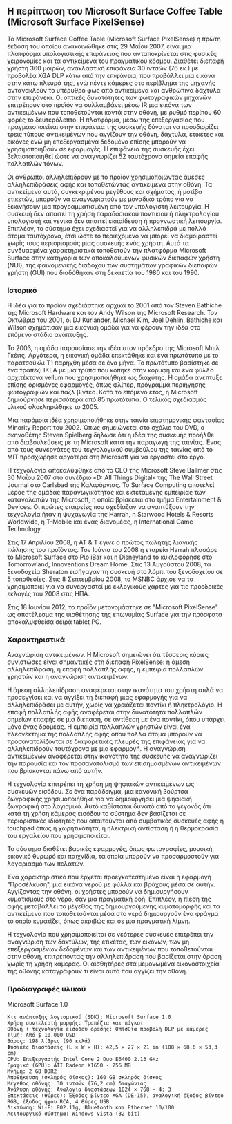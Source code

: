 ## Η περίπτωση του Microsoft Surface Coffee Table (Microsoft Surface PixelSense)

Το Microsoft Surface Coffee Table (Microsoft Surface PixelSense) η πρώτη έκδοση του οποίου ανακοινώθηκε στις 29 Μαΐου 2007, είναι μια πλατφόρμα υπολογιστικής επιφάνειας που ανταποκρίνεται στις φυσικές χειρονομίες και τα αντικείμενα του πραγματικού κόσμου. Διαθέτει διεπαφή χρήστη 360 μοιρών, ανακλαστική επιφάνεια 30 ιντσών (76 εκ.) με προβολέα XGA DLP κάτω από την επιφάνεια, που προβάλλει μια εικόνα στην κάτω πλευρά της, ενώ πέντε κάμερες στο περίβλημα της μηχανής αντανακλούν το υπέρυθρο φως από αντικείμενα και ανθρώπινα δάχτυλα στην επιφάνεια. Οι οπτικές δυνατότητες των φωτογραφικών μηχανών επιτρέπουν στο προϊόν να συλλαμβάνει μέσω IR μια εικόνα των αντικειμένων που τοποθετούνται κοντά στην οθόνη, με ρυθμό περίπου 60 φορές το δευτερόλεπτο. Η πλατφόρμα, μέσω της επεξεργασίας που πραγματοποιείται στην επιφάνεια της συσκευής δύναται να προσδιορίζει τρεις τύπους αντικειμένων που αγγίζουν την οθόνη, δάχτυλα, ετικέτες και εικόνες ενώ μη επεξεργασμένα δεδομένα επίσης μπορούν να χρησιμοποιηθούν σε εφαρμογές. Η επιφάνεια της συσκευής έχει βελτιστοποιηθεί ώστε να αναγνωρίζει 52 ταυτόχρονα σημεία επαφής πολλαπλών τόνων. 

Οι άνθρωποι αλληλεπιδρούν με το προϊόν χρησιμοποιώντας άμεσες αλληλεπιδράσεις αφής και τοποθετώντας αντικείμενα στην οθόνη. Τα αντικείμενα αυτά, συγκεκριμένου μεγέθους και σχήματος, ή μοτίβα ετικετών, μπορούν να αναγνωριστούν με μοναδικό τρόπο για να ξεκινήσουν μια προγραμματισμένη από τον υπολογιστή λειτουργία. Η συσκευή δεν απαιτεί τη χρήση παραδοσιακού ποντικιού ή πληκτρολογίου υπολογιστή και γενικά δεν απαιτεί εκπαίδευση ή προγνωστική λειτουργία. Επιπλέον, το σύστημα έχει σχεδιαστεί για να αλληλεπιδρά με πολλά άτομα ταυτόχρονα, έτσι ώστε το περιεχόμενο να μπορεί να διαμοιραστεί χωρίς τους περιορισμούς μιας συσκευής ενός χρήστη. Αυτά τα συνδυασμένα χαρακτηριστικά τοποθετούν την πλατφόρμα Microsoft Surface στην κατηγορία των αποκαλούμενων φυσικών διεπαφών χρήστη (NUI), της φαινομενικής διαδόχου των συστημάτων γραφικών διεπαφών χρήστη (GUI) που διαδόθηκαν στη δεκαετία του 1980 και του 1990.

### Ιστορικό
Η ιδέα για το προϊόν σχεδιάστηκε αρχικά το 2001 από τον Steven Bathiche της Microsoft Hardware και τον Andy Wilson της Microsoft Research.
Τον Οκτώβριο του 2001, οι DJ Kurlander, Michael Kim, Joel Dehlin, Bathiche και Wilson σχημάτισαν μια εικονική ομάδα για να φέρουν την ιδέα στο επόμενο στάδιο ανάπτυξης.

Το 2003, η ομάδα παρουσίασε την ιδέα στον πρόεδρο της Microsoft Μπιλ Γκέιτς. Αργότερα, η εικονική ομάδα επεκτάθηκε και ένα πρωτότυπο με το παρατσούκλι T1 παρήχθη μέσα σε ένα μήνα. Το πρωτότυπο βασίστηκε σε ένα τραπέζι IKEA με μια τρύπα που κόπηκε στην κορυφή και ένα φύλλο αρχιτέκτονα vellum που χρησιμοποιήθηκε ως διαχύτης. Η ομάδα ανέπτυξε επίσης ορισμένες εφαρμογές, όπως φλίπερ, πρόγραμμα περιήγησης φωτογραφιών και παζλ βίντεο. Κατά το επόμενο έτος, η Microsoft δημιούργησε περισσότερα από 85 πρωτότυπα. Ο τελικός σχεδιασμός υλικού ολοκληρώθηκε το 2005.

Μια παρόμοια ιδέα χρησιμοποιήθηκε στην ταινία επιστημονικής φαντασίας Minority Report του 2002. Όπως σημειώνεται στο σχόλιο του DVD, ο σκηνοθέτης Steven Spielberg δήλωσε ότι η ιδέα της συσκευής προήλθε από διαβουλεύσεις με τη Microsoft κατά την παραγωγή της ταινίας. Ένας από τους συνεργάτες του τεχνολογικού συμβούλου της ταινίας από το MIT προσχώρησε αργότερα στη Microsoft για να εργαστεί στο έργο.

Η τεχνολογία αποκαλύφθηκε από το CEO της Microsoft Steve Ballmer στις 30 Μαΐου 2007 στο συνέδριο «D: All Things Digital» της The Wall Street Journal στο Carlsbad της Καλιφόρνιας. Το Surface Computing αποτελεί μέρος της ομάδας παραγωγικότητας και εκτεταμένης εμπειρίας των καταναλωτών της Microsoft, η οποία βρίσκεται στο τμήμα Entertainment & Devices. Οι πρώτες εταιρείες που σχεδίαζαν να αναπτύξουν την τεχνολογία ήταν η ψυχαγωγία της Harrah, η Starwood Hotels & Resorts Worldwide, η T-Mobile και ένας διανομέας, η International Game Technology.

Στις 17 Απριλίου 2008, η AT & T έγινε ο πρώτος πωλητής λιανικής πώλησης του προϊόντος. Τον Ιούνιο του 2008 η εταρεία Harrah πλασάρε το Microsoft Surface στο Ρίο iBar και η Disneyland το κυκλοφόρησε στο Tomorrowland, Innoventions Dream Home. Στις 13 Αυγούστου 2008, τα ξενοδοχεία Sheraton εισήγαγαν τη συσκευή στο λόμπι του ξενοδοχείου σε 5 τοποθεσίες. Στις 8 Σεπτεμβρίου 2008, το MSNBC άρχισε να το χρησιμοποιεί για να συνεργαστεί με εκλογικούς χάρτες για τις προεδρικές εκλογές του 2008 στις ΗΠΑ.

Στις 18 Ιουνίου 2012, το προϊόν μετονομάστηκε σε "Microsoft PixelSense" ως αποτέλεσμα της υιοθέτησης της επωνυμίας Surface για την πρόσφατα αποκαλυφθείσα σειρά tablet PC.

### Χαρακτηριστικά
Αναγνώριση αντικειμένων.
Η Microsoft σημειώνει ότι τέσσερις κύριες συνιστώσες είναι σημαντικές στη διεπαφή PixelSense: η άμεση αλληλεπίδραση, η επαφή πολλαπλής αφής, η εμπειρία πολλαπλών χρηστών και η αναγνώριση αντικειμένων.

Η άμεση αλληλεπίδραση αναφέρεται στην ικανότητα του χρήστη απλά να προσεγγίσει και να αγγίξει τη διεπαφή μιας εφαρμογής για να αλληλεπιδράσει με αυτήν, χωρίς να χρειάζεται ποντίκι ή πληκτρολόγιο. Η επαφή πολλαπλής αφής αναφέρεται στην δυνατότητα πολλαπλών σημείων επαφής σε μια διεπαφή, σε αντίθεση με ένα ποντίκι, όπου υπάρχει μόνο ένας δρομέας. Η εμπειρία πολλαπλών χρηστών είναι ένα πλεονέκτημα της πολλαπλής αφής όπου πολλά άτομα μπορούν να προσανατολίζονται σε διαφορετικές πλευρές της επιφάνειας για να αλληλεπιδρούν ταυτόχρονα με μια εφαρμογή. Η αναγνώριση αντικειμένων αναφέρεται στην ικανότητα της συσκευής να αναγνωρίζει την παρουσία και τον προσανατολισμό των επισημασμένων αντικειμένων που βρίσκονται πάνω από αυτήν.

Η τεχνολογία επιτρέπει τη χρήση μη ψηφιακών αντικειμένων ως συσκευών εισόδου. Σε ένα παράδειγμα, μια κανονική βούρτσα ζωγραφικής χρησιμοποιήθηκε για να δημιουργήσει μια ψηφιακή ζωγραφική στο λογισμικό. Αυτό καθίσταται δυνατό από το γεγονός ότι κατά τη χρήση κάμερας εισόδου το σύστημα δεν βασίζεται σε περιοριστικές ιδιότητες που απαιτούνται από συμβατικές συσκευές αφής ή touchpad όπως η χωρητικότητα, η ηλεκτρική αντίσταση ή η θερμοκρασία του εργαλείου που χρησιμοποιείται.

Το σύστημα διαθέτει βασικές εφαρμογές, όπως φωτογραφίες, μουσική, εικονικό θυρωρό και παιχνίδια, τα οποία μπορούν να προσαρμοστούν για λογαριασμό των πελατών.

Ένα χαρακτηριστικό που έρχεται προεγκατεστημένο είναι η εφαρμογή "Προσέλκυση", μια εικόνα νερού με φύλλα και βράχους μέσα σε αυτήν. Αγγίζοντας την οθόνη, οι χρήστες μπορούν να δημιουργήσουν κυματισμούς στο νερό, σαν μια πραγματική ροή. Επιπλέον, η πίεση της αφής μεταβάλλει το μέγεθος της δημιουργούμενης κυματομορφής και τα αντικείμενα που τοποθετούνται μέσα στο νερό δημιουργούν ένα φράγμα το οποίο κυματίζει, όπως ακριβώς και σε μια πραγματική λίμνη.

Η τεχνολογία που χρησιμοποιείται σε νεότερες συσκευές επιτρέπει την αναγνώριση των δακτύλων, της ετικέτας, των εικόνων, των μη επεξεργασμένων δεδομένων και των αντικειμένων που τοποθετούνται στην οθόνη, επιτρέποντας την αλληλεπίδραση που βασίζεται στην όραση χωρίς τη χρήση κάμερας. Οι αισθητήρες στα μεμονωμένα εικονοστοιχεία της οθόνης καταγράφουν τι είναι αυτό που αγγίζει την οθόνη.

### Προδιαγραφές υλικού
Microsoft Surface 1.0

    Κιτ ανάπτυξης λογισμικού (SDK): Microsoft Surface 1.0
    Χρήση συντελεστή μορφής: Τραπέζια και πάγκοι
    Οθόνη + τεχνολογία εισόδου όρασης: Οπίσθια προβολή DLP με κάμερες
    Τιμή: Από $ 10.000 USD
    Βάρος: 198 λίβρες (90 κιλά)
    Φυσικές διαστάσεις (L × W × H): 42,5 × 27 × 21 in (108 × 68,6 × 53,3 cm)
    CPU: Επεξεργαστής Intel Core 2 Duo E6400 2.13 GHz
    Γραφικά (GPU): ATI Radeon X1650 - 256 MB
    Μνήμη: 2 GB DDR2
    Αποθήκευση (σκληρός δίσκος): 160 GB σκληρός δίσκος
    Μέγεθος οθόνης: 30 ιντσών (76,2 cm) διαγώνιος
    Ανάλυση οθόνης: Αναλογία διαστάσεων 1024 × 768 - 4: 3
    Επεκτάσεις (θύρες): Έξοδος βίντεο XGA (DE-15), αναλογική έξοδος βίντεο RGB, έξοδος ήχου RCA, 4 θύρες USB
    Δικτύωση: Wi-Fi 802.11g, Bluetooth και Ethernet 10/100
    Λειτουργικό σύστημα: Windows Vista (32 bit)
